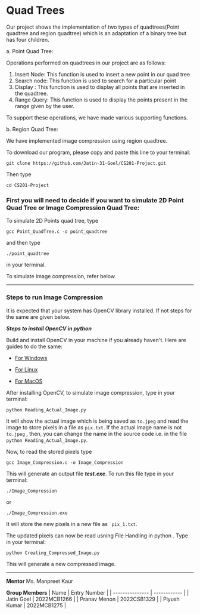# Quad Trees

Our project shows the implementation of two types of quadtrees(Point quadtree and region quadtree) which is an adaptation of a binary tree but has four children.

a. Point Quad Tree: 

Operations performed on quadtrees in our project are as follows:

1. Insert Node: This function is used to insert a new point in our quad tree
2. Search node: This function is used to search for a particular point
3. Display : This function is used to display all points that are inserted in the quadtree.
4. Range Query: This function is used to display the points present in the range given by the user.

To support these operations, we have made various supporting functions.

b. Region Quad Tree:

We have implemented image compression using region quadtree.

To download our program, please copy and paste this line to your terminal:
```
git clone https://github.com/Jatin-31-Goel/CS201-Project.git
```
Then type
```
cd CS201-Project
```
### First you will need to decide if you want to simulate 2D Point Quad Tree or Image Compression Quad Tree:
To simulate 2D Points quad tree, type 
``` 
gcc Point_QuadTree.c -o point_quadtree
```
and then type 
``` 
./point_quadtree
```
in your terminal.

To simulate image compression, refer below.

---

### Steps to run Image Compression
It is expected that your system has OpenCV library installed. If not steps for the same are given below.

***Steps to install OpenCV in python***

Build and install OpenCV in your machine if you already haven't. Here are guides to do the same:
* [For Windows](https://www.geeksforgeeks.org/how-to-install-opencv-for-python-in-windows/)
  
* [For Linux](https://www.geeksforgeeks.org/how-to-install-opencv-for-python-in-linux/)
  
* [For MacOS](https://www.geeksforgeeks.org/how-to-install-opencv-4-on-macos/)
  

After installing OpenCV, to simulate image compression, type in your terminal:
```
python Reading_Actual_Image.py 
```

It will show the actual image which is being saved as ``` to.jpeg ``` and read the image to store pixels in a file as ``` pix.txt ```. 
If the actual image name is not ``` to.jpeg ``` , then, you can change the name in the source code i.e. in the file ``` python Reading_Actual_Image.py ```.


Now, to read the stored pixels  type 
``` 
gcc Image_Compression.c -o Image_Compression
```
This will generate an output file ***test.exe***. To run this file type in your terminal:
``` 
./Image_Compression
```
or 
``` 
./Image_Compression.exe
```
It will store the new pixels in a new file as ``` pix_1.txt```.

 
The updated pixels can now be read usning File Handling in python . Type in your terminal:
``` 
python Creating_Compressed_Image.py
```
This will generate a new compressed image.

---
**Mentor**
Ms. Manpreet Kaur 

**Group Members**
| Name            | Entry Number |
| --------------- | ------------ |
| Jatin Goel | 2022MCB1266  |
| Pranav Menon | 2022CSB1329  |
| Piyush Kumar | 2022MCB1275  |

